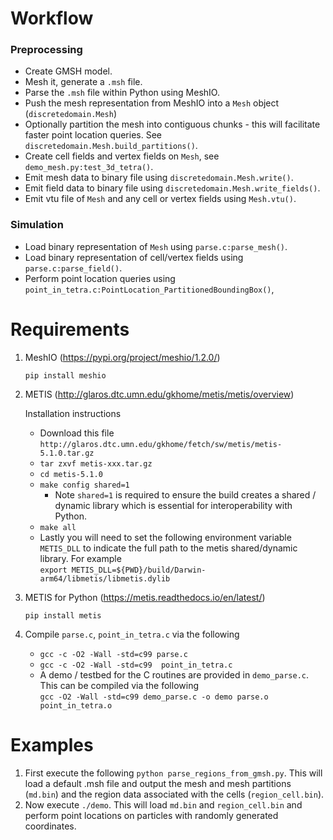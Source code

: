 # Workflow

### Preprocessing
* Create GMSH model.
* Mesh it, generate a `.msh` file.
* Parse the `.msh` file within Python using MeshIO.
* Push the mesh representation from MeshIO into a `Mesh` object (`discretedomain.Mesh`)
* Optionally partition the mesh into contiguous chunks - this will facilitate faster point location queries. See `discretedomain.Mesh.build_partitions()`.
* Create cell fields and vertex fields on `Mesh`, see `demo_mesh.py:test_3d_tetra()`.
* Emit mesh data to binary file using `discretedomain.Mesh.write()`.
* Emit field data to binary file using `discretedomain.Mesh.write_fields()`.
* Emit vtu file of `Mesh` and any cell or vertex fields using `Mesh.vtu()`.

### Simulation
* Load binary representation of `Mesh` using `parse.c:parse_mesh()`.
* Load binary representation of cell/vertex fields using `parse.c:parse_field()`.
* Perform point location queries using `point_in_tetra.c:PointLocation_PartitionedBoundingBox()`,



# Requirements

1. MeshIO  (https://pypi.org/project/meshio/1.2.0/)

    `pip install meshio`

   
2. METIS (http://glaros.dtc.umn.edu/gkhome/metis/metis/overview)

    Installation instructions

    * Download this file `http://glaros.dtc.umn.edu/gkhome/fetch/sw/metis/metis-5.1.0.tar.gz`
    * `tar zxvf metis-xxx.tar.gz`
    * `cd metis-5.1.0`
    * `make config shared=1`
        * Note `shared=1` is required to ensure the build creates a shared / dynamic library which is essential for interoperability with Python.
    * `make all`
    * Lastly you will need to set the following environment variable `METIS_DLL` to indicate the full path to the metis shared/dynamic library. For example  
        `export METIS_DLL=${PWD}/build/Darwin-arm64/libmetis/libmetis.dylib`

3. METIS for Python (https://metis.readthedocs.io/en/latest/)

    `pip install metis`
    
4. Compile `parse.c`, `point_in_tetra.c` via the following
    * `gcc -c -O2 -Wall -std=c99 parse.c`
    * `gcc -c -O2 -Wall -std=c99  point_in_tetra.c`
    * A demo / testbed for the C routines are provided in `demo_parse.c`. This can be compiled via the following  
    `gcc -O2 -Wall -std=c99 demo_parse.c -o demo parse.o point_in_tetra.o`
    

# Examples
1. First execute the following `python parse_regions_from_gmsh.py`. This will load a default .msh file and output the mesh and mesh partitions (`md.bin`) and the region data associated with the cells (`region_cell.bin`).
2. Now execute `./demo`. This will load `md.bin` and `region_cell.bin` and perform point locations on particles with randomly generated coordinates.